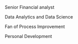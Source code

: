 Senior Financial analyst

Data Analytics and Data Science

Fan of Process Improvement

Personal Development

